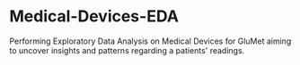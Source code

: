 # Medical-Devices-EDA
Performing Exploratory Data Analysis on Medical Devices for GluMet aiming to uncover insights and patterns regarding a patients' readings.

